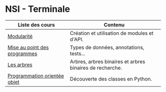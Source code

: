 # NSI - Terminale

| Liste des cours                         | Contenu                                                  |
| --------------------------------------- | -------------------------------------------------------- |
| [Modularité](modularite/index.md) | Création et utilisation de modules et d'API. |
| [Mise au point des programmes](mise_au_point/index.md) | Types de données, annotations, tests... |
| [Les arbres](arbres/index.md) | Arbres, arbres binaires et arbres binaires de recherche. |
| [Programmation orientée objet](poo/index.md) | Découverte des classes en Python. |